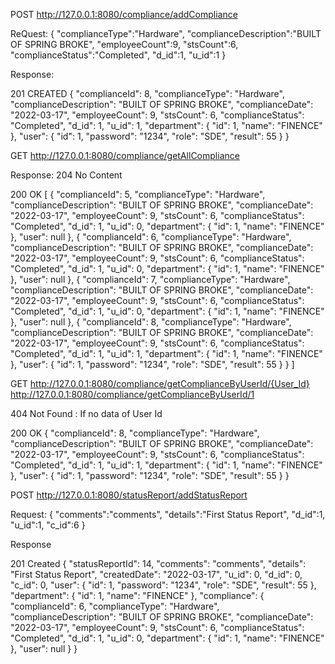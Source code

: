POST
http://127.0.0.1:8080/compliance/addCompliance

ReQuest:
{
    "complianceType":"Hardware",
    "complianceDescription":"BUILT OF SPRING BROKE",
    "employeeCount":9,
    "stsCount":6,
    "complianceStatus":"Completed",
    "d_id":1,
    "u_id":1
}


Response:

201 CREATED
{
    "complianceId": 8,
    "complianceType": "Hardware",
    "complianceDescription": "BUILT OF SPRING BROKE",
    "complianceDate": "2022-03-17",
    "employeeCount": 9,
    "stsCount": 6,
    "complianceStatus": "Completed",
    "d_id": 1,
    "u_id": 1,
    "department": {
        "id": 1,
        "name": "FINENCE"
    },
    "user": {
        "id": 1,
        "password": "1234",
        "role": "SDE",
        "result": 55
    }
}



GET
http://127.0.0.1:8080/compliance/getAllCompliance

Response:
204 No Content

200 OK
[
    {
        "complianceId": 5,
        "complianceType": "Hardware",
        "complianceDescription": "BUILT OF SPRING BROKE",
        "complianceDate": "2022-03-17",
        "employeeCount": 9,
        "stsCount": 6,
        "complianceStatus": "Completed",
        "d_id": 1,
        "u_id": 0,
        "department": {
            "id": 1,
            "name": "FINENCE"
        },
        "user": null
    },
    {
        "complianceId": 6,
        "complianceType": "Hardware",
        "complianceDescription": "BUILT OF SPRING BROKE",
        "complianceDate": "2022-03-17",
        "employeeCount": 9,
        "stsCount": 6,
        "complianceStatus": "Completed",
        "d_id": 1,
        "u_id": 0,
        "department": {
            "id": 1,
            "name": "FINENCE"
        },
        "user": null
    },
    {
        "complianceId": 7,
        "complianceType": "Hardware",
        "complianceDescription": "BUILT OF SPRING BROKE",
        "complianceDate": "2022-03-17",
        "employeeCount": 9,
        "stsCount": 6,
        "complianceStatus": "Completed",
        "d_id": 1,
        "u_id": 0,
        "department": {
            "id": 1,
            "name": "FINENCE"
        },
        "user": null
    },
    {
        "complianceId": 8,
        "complianceType": "Hardware",
        "complianceDescription": "BUILT OF SPRING BROKE",
        "complianceDate": "2022-03-17",
        "employeeCount": 9,
        "stsCount": 6,
        "complianceStatus": "Completed",
        "d_id": 1,
        "u_id": 1,
        "department": {
            "id": 1,
            "name": "FINENCE"
        },
        "user": {
            "id": 1,
            "password": "1234",
            "role": "SDE",
            "result": 55
        }
    }
]



GET
http://127.0.0.1:8080/compliance/getComplianceByUserId/{User_Id}
http://127.0.0.1:8080/compliance/getComplianceByUserId/1


404 Not Found : If no data of User Id


200 OK
{
    "complianceId": 8,
    "complianceType": "Hardware",
    "complianceDescription": "BUILT OF SPRING BROKE",
    "complianceDate": "2022-03-17",
    "employeeCount": 9,
    "stsCount": 6,
    "complianceStatus": "Completed",
    "d_id": 1,
    "u_id": 1,
    "department": {
        "id": 1,
        "name": "FINENCE"
    },
    "user": {
        "id": 1,
        "password": "1234",
        "role": "SDE",
        "result": 55
    }
}



POST 
http://127.0.0.1:8080/statusReport/addStatusReport

Request:
{
    "comments":"comments",
    "details":"First Status Report",
    "d_id":1,
    "u_id":1,
    "c_id":6
}


Response 

201 Created
{
    "statusReportId": 14,
    "comments": "comments",
    "details": "First Status Report",
    "createdDate": "2022-03-17",
    "u_id": 0,
    "d_id": 0,
    "c_id": 0,
    "user": {
        "id": 1,
        "password": "1234",
        "role": "SDE",
        "result": 55
    },
    "department": {
        "id": 1,
        "name": "FINENCE"
    },
    "compliance": {
        "complianceId": 6,
        "complianceType": "Hardware",
        "complianceDescription": "BUILT OF SPRING BROKE",
        "complianceDate": "2022-03-17",
        "employeeCount": 9,
        "stsCount": 6,
        "complianceStatus": "Completed",
        "d_id": 1,
        "u_id": 0,
        "department": {
            "id": 1,
            "name": "FINENCE"
        },
        "user": null
    }
}

